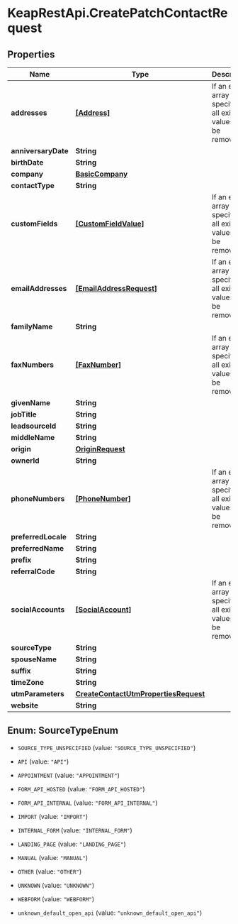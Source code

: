 # KeapRestApi.CreatePatchContactRequest

## Properties

Name | Type | Description | Notes
------------ | ------------- | ------------- | -------------
**addresses** | [**[Address]**](Address.md) | If an empty array is specified, all existing values will be removed. | [optional] 
**anniversaryDate** | **String** |  | [optional] 
**birthDate** | **String** |  | [optional] 
**company** | [**BasicCompany**](BasicCompany.md) |  | [optional] 
**contactType** | **String** |  | [optional] 
**customFields** | [**[CustomFieldValue]**](CustomFieldValue.md) | If an empty array is specified, all existing values will be removed. | [optional] 
**emailAddresses** | [**[EmailAddressRequest]**](EmailAddressRequest.md) | If an empty array is specified, all existing values will be removed. | [optional] 
**familyName** | **String** |  | [optional] 
**faxNumbers** | [**[FaxNumber]**](FaxNumber.md) | If an empty array is specified, all existing values will be removed. | [optional] 
**givenName** | **String** |  | [optional] 
**jobTitle** | **String** |  | [optional] 
**leadsourceId** | **String** |  | [optional] 
**middleName** | **String** |  | [optional] 
**origin** | [**OriginRequest**](OriginRequest.md) |  | [optional] 
**ownerId** | **String** |  | [optional] 
**phoneNumbers** | [**[PhoneNumber]**](PhoneNumber.md) | If an empty array is specified, all existing values will be removed. | [optional] 
**preferredLocale** | **String** |  | [optional] 
**preferredName** | **String** |  | [optional] 
**prefix** | **String** |  | [optional] 
**referralCode** | **String** |  | [optional] 
**socialAccounts** | [**[SocialAccount]**](SocialAccount.md) | If an empty array is specified, all existing values will be removed. | [optional] 
**sourceType** | **String** |  | [optional] 
**spouseName** | **String** |  | [optional] 
**suffix** | **String** |  | [optional] 
**timeZone** | **String** |  | [optional] 
**utmParameters** | [**CreateContactUtmPropertiesRequest**](CreateContactUtmPropertiesRequest.md) |  | [optional] 
**website** | **String** |  | [optional] 



## Enum: SourceTypeEnum


* `SOURCE_TYPE_UNSPECIFIED` (value: `"SOURCE_TYPE_UNSPECIFIED"`)

* `API` (value: `"API"`)

* `APPOINTMENT` (value: `"APPOINTMENT"`)

* `FORM_API_HOSTED` (value: `"FORM_API_HOSTED"`)

* `FORM_API_INTERNAL` (value: `"FORM_API_INTERNAL"`)

* `IMPORT` (value: `"IMPORT"`)

* `INTERNAL_FORM` (value: `"INTERNAL_FORM"`)

* `LANDING_PAGE` (value: `"LANDING_PAGE"`)

* `MANUAL` (value: `"MANUAL"`)

* `OTHER` (value: `"OTHER"`)

* `UNKNOWN` (value: `"UNKNOWN"`)

* `WEBFORM` (value: `"WEBFORM"`)

* `unknown_default_open_api` (value: `"unknown_default_open_api"`)




